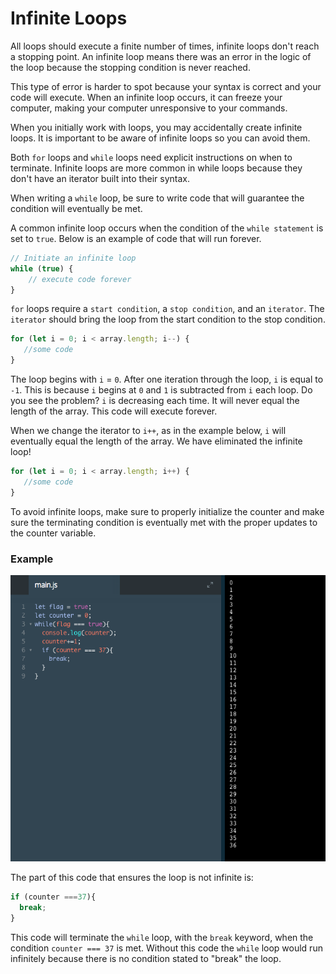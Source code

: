 # Infinite Loops

All loops should execute a finite number of times, infinite loops don't reach a stopping point. An infinite loop means there was an error in the logic of the loop because the stopping condition is never reached.

This type of error is harder to spot because your syntax is correct and your code will execute. When an infinite loop occurs, it can freeze your computer, making your computer unresponsive to your commands.

When you initially work with loops, you may accidentally create infinite loops. It is important to be aware of infinite loops so you can avoid them.

Both `for` loops and `while` loops need explicit instructions on when to terminate. Infinite loops are more common in while loops because they don't have an iterator built into their syntax.

When writing a `while` loop, be sure to write code that will guarantee the condition will eventually be met.

A common infinite loop occurs when the condition of the `while statement` is set to `true`. Below is an example of code that will run forever.

```js
// Initiate an infinite loop
while (true) {
    // execute code forever
}
```
`for` loops require a `start condition`, a `stop condition`, and an `iterator`. The `iterator` should bring the loop from the start condition to the stop condition.

```js
for (let i = 0; i < array.length; i--) {
   //some code
}
```
The loop begins with `i` = `0`.
After one iteration through the loop, `i` is equal to `-1`. This is because `i` begins at `0` and `1` is subtracted from `i` each loop.
Do you see the problem? `i` is decreasing each time. It will never equal the length of the array. This code will execute forever.

When we change the iterator to `i++`, as in the example below, `i` will eventually equal the length of the array. We have eliminated the infinite loop!

```js
for (let i = 0; i < array.length; i++) {
   //some code
}
```

To avoid infinite loops, make sure to properly initialize the counter and make sure the terminating condition is eventually met with the proper updates to the counter variable.

### Example

![infinite-loop](../infinite-loop.png)

The part of this code that ensures the loop is not infinite is:

```js 
if (counter ===37){
  break;
}
```
This code will terminate the `while` loop, with the `break` keyword, when the condition `counter === 37` is met. Without this code the `while` loop would run infinitely because there is no condition stated to "break" the loop.


